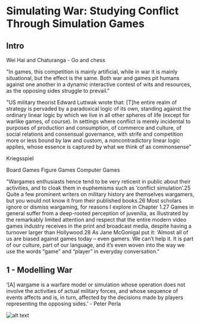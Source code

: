 # Simulating War: Studying Conflict Through Simulation Games

## Intro

Wei Hai and Chaturanga - Go and chess

"In games, this competition is mainly artificial, while in war it is mainly situational, but the effect is the same. Both war and games pit humans against one another in a dynamic interactive contest of wits and resources, as the opposing sides struggle to prevail."

"US military theorist Edward Luttwak wrote that:
[T]he entire realm of strategy is pervaded by a paradoxical logic of its own, standing against the ordinary linear logic by which we live in all other spheres of life (except for warlike games, of course). In settings where conflict is merely incidental to purposes of production and consumption, of commerce and culture, of social relations and consensual governance, with strife and competition more or less bound by law and custom, a noncontradictory linear logic applies, whose essence is captured by what we think of as commonsense"

Kriegsspiel

Board Games
Figure Games
Computer Games

"Wargames enthusiasts hence tend to be very reticent in public about their activities, and to cloak them in euphemisms such as ‘conflict simulation’.25 Quite a few prominent writers on military history are themselves wargamers, but you would not know it from their published books.26 Most scholars ignore or dismiss wargaming, for reasons I explore in Chapter 1.27 Games in general suffer from a deep-rooted perception of juvenilia, as illustrated by the remarkably limited attention and respect that the entire modern video games industry receives in the print and broadcast media, despite having a turnover larger than Hollywood.28 As Jane McGonigal put it: ‘Almost all of us are biased against games today – even gamers. We can’t help it. It is part of our culture, part of our language, and it’s even woven into the way we use the words “game” and “player” in everyday conversation."

## 1 - Modelling War

‘[A] wargame is a warfare model or simulation whose operation does not involve the activities of actual military forces, and whose sequence of events affects and is, in turn, affected by the decisions made by players representing the opposing sides.’ - Peter Perla

![alt text](https://github.com/rsl18/Wargame/raw/master/imgs/1_venn.png "Wargaming Diagram")
